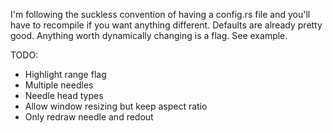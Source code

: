 I'm following the suckless convention of having a config.rs file and you'll have to recompile if you want anything different. Defaults are already pretty good. Anything worth dynamically changing is a flag. See example.

TODO:

- Highlight range flag
- Multiple needles
- Needle head types
- Allow window resizing but keep aspect ratio
- Only redraw needle and redout